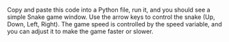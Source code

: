 Copy and paste this code into a Python file, run it, and you should see a simple Snake game window. Use the arrow keys to control the snake (Up, Down, Left, Right). The game speed is controlled by the speed variable, and you can adjust it to make the game faster or slower.